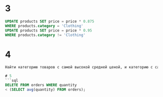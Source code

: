 # 3
```sql
UPDATE products SET price = price * 0.875
WHERE products.category = 'Clothing'
UPDATE products SET price = price * 0.95
WHERE products.category != 'Clothing'
```

# 4
```sql
Найти категорию товаров с самой высокой средней ценой, и категорию с самой низкой средней ценой. 

# 5
```sql
DELETE FROM orders WHERE quantity
< (SELECT avg(quantity) FROM orders);
```
